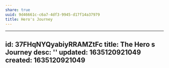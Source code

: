```yaml
---
share: true
uuid: 9d46661c-c6a7-4df3-9945-d17f14a37979
title: Hero's Journey
---
```

---
id: 37FHqNYQyabiyRRAMZtFc
title: The Hero s Journey
desc: ''
updated: 1635120921049
created: 1635120921049
---